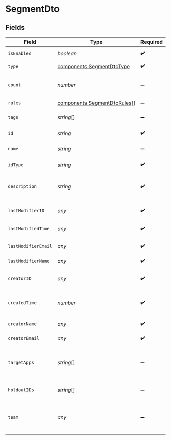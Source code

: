 # SegmentDto


## Fields

| Field                                                                      | Type                                                                       | Required                                                                   | Description                                                                |
| -------------------------------------------------------------------------- | -------------------------------------------------------------------------- | -------------------------------------------------------------------------- | -------------------------------------------------------------------------- |
| `isEnabled`                                                                | *boolean*                                                                  | :heavy_check_mark:                                                         | Is the segment enabled.                                                    |
| `type`                                                                     | [components.SegmentDtoType](../../models/components/segmentdtotype.md)     | :heavy_check_mark:                                                         | N/A                                                                        |
| `count`                                                                    | *number*                                                                   | :heavy_minus_sign:                                                         | For id_list segments: the length of the ID list                            |
| `rules`                                                                    | [components.SegmentDtoRules](../../models/components/segmentdtorules.md)[] | :heavy_minus_sign:                                                         | Rule Object                                                                |
| `tags`                                                                     | *string*[]                                                                 | :heavy_minus_sign:                                                         | Optional tags for categorization.                                          |
| `id`                                                                       | *string*                                                                   | :heavy_check_mark:                                                         | ID                                                                         |
| `name`                                                                     | *string*                                                                   | :heavy_minus_sign:                                                         | Optional name for the configuration.                                       |
| `idType`                                                                   | *string*                                                                   | :heavy_check_mark:                                                         | Type of ID                                                                 |
| `description`                                                              | *string*                                                                   | :heavy_check_mark:                                                         | Detailed description of the configuration’s purpose.                       |
| `lastModifierID`                                                           | *any*                                                                      | :heavy_check_mark:                                                         | ID of the last modifier.                                                   |
| `lastModifiedTime`                                                         | *any*                                                                      | :heavy_check_mark:                                                         | Time of the last modification.                                             |
| `lastModifierEmail`                                                        | *any*                                                                      | :heavy_check_mark:                                                         | Email of the last modifier.                                                |
| `lastModifierName`                                                         | *any*                                                                      | :heavy_check_mark:                                                         | Name of the last modifier.                                                 |
| `creatorID`                                                                | *any*                                                                      | :heavy_check_mark:                                                         | ID of the user who created the entity.                                     |
| `createdTime`                                                              | *number*                                                                   | :heavy_check_mark:                                                         | Timestamp when the entity was created.                                     |
| `creatorName`                                                              | *any*                                                                      | :heavy_check_mark:                                                         | Name of the creator.                                                       |
| `creatorEmail`                                                             | *any*                                                                      | :heavy_check_mark:                                                         | Email of the creator.                                                      |
| `targetApps`                                                               | *string*[]                                                                 | :heavy_minus_sign:                                                         | List of target applications associated with this configuration.            |
| `holdoutIDs`                                                               | *string*[]                                                                 | :heavy_minus_sign:                                                         | Holdouts applied to this configuration.                                    |
| `team`                                                                     | *any*                                                                      | :heavy_minus_sign:                                                         | Optional identifier for the responsible team.                              |